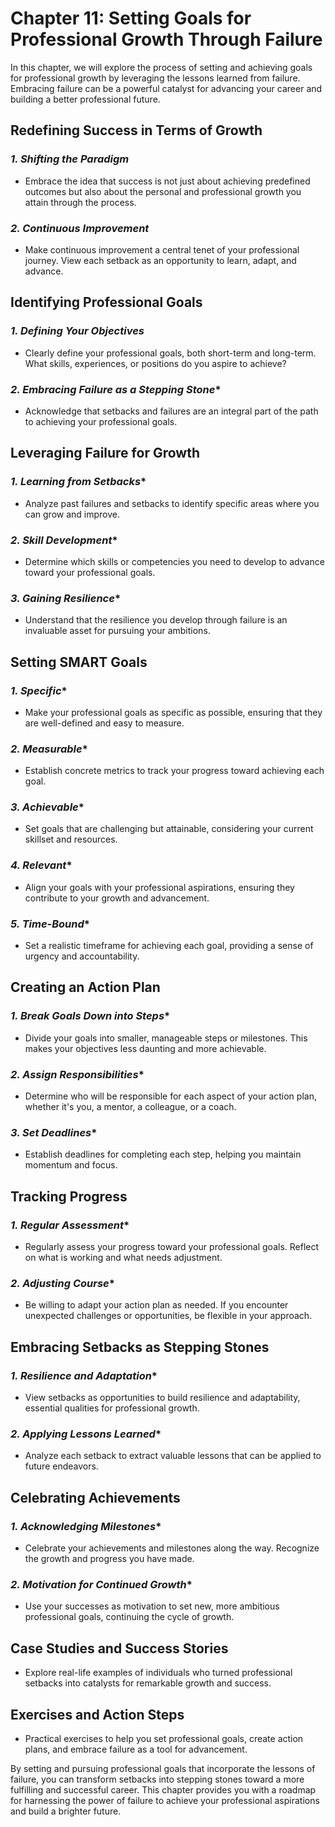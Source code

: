 Chapter 11: Setting Goals for Professional Growth Through Failure
=================================================================

In this chapter, we will explore the process of setting and achieving goals for professional growth by leveraging the lessons learned from failure. Embracing failure can be a powerful catalyst for advancing your career and building a better professional future.

**Redefining Success in Terms of Growth**
-----------------------------------------

### *1. Shifting the Paradigm*

* Embrace the idea that success is not just about achieving predefined outcomes but also about the personal and professional growth you attain through the process.

### *2. Continuous Improvement*

* Make continuous improvement a central tenet of your professional journey. View each setback as an opportunity to learn, adapt, and advance.

**Identifying Professional Goals**
----------------------------------

### *1. Defining Your Objectives*

* Clearly define your professional goals, both short-term and long-term. What skills, experiences, or positions do you aspire to achieve?

### *2. Embracing Failure as a Stepping Stone*\*

* Acknowledge that setbacks and failures are an integral part of the path to achieving your professional goals.

**Leveraging Failure for Growth**
---------------------------------

### *1. Learning from Setbacks*\*

* Analyze past failures and setbacks to identify specific areas where you can grow and improve.

### *2. Skill Development*\*

* Determine which skills or competencies you need to develop to advance toward your professional goals.

### *3. Gaining Resilience*\*

* Understand that the resilience you develop through failure is an invaluable asset for pursuing your ambitions.

**Setting SMART Goals**
-----------------------

### *1. Specific*\*

* Make your professional goals as specific as possible, ensuring that they are well-defined and easy to measure.

### *2. Measurable*\*

* Establish concrete metrics to track your progress toward achieving each goal.

### *3. Achievable*\*

* Set goals that are challenging but attainable, considering your current skillset and resources.

### *4. Relevant*\*

* Align your goals with your professional aspirations, ensuring they contribute to your growth and advancement.

### *5. Time-Bound*\*

* Set a realistic timeframe for achieving each goal, providing a sense of urgency and accountability.

**Creating an Action Plan**
---------------------------

### *1. Break Goals Down into Steps*\*

* Divide your goals into smaller, manageable steps or milestones. This makes your objectives less daunting and more achievable.

### *2. Assign Responsibilities*\*

* Determine who will be responsible for each aspect of your action plan, whether it's you, a mentor, a colleague, or a coach.

### *3. Set Deadlines*\*

* Establish deadlines for completing each step, helping you maintain momentum and focus.

**Tracking Progress**
---------------------

### *1. Regular Assessment*\*

* Regularly assess your progress toward your professional goals. Reflect on what is working and what needs adjustment.

### *2. Adjusting Course*\*

* Be willing to adapt your action plan as needed. If you encounter unexpected challenges or opportunities, be flexible in your approach.

**Embracing Setbacks as Stepping Stones**
-----------------------------------------

### *1. Resilience and Adaptation*\*

* View setbacks as opportunities to build resilience and adaptability, essential qualities for professional growth.

### *2. Applying Lessons Learned*\*

* Analyze each setback to extract valuable lessons that can be applied to future endeavors.

**Celebrating Achievements**
----------------------------

### *1. Acknowledging Milestones*\*

* Celebrate your achievements and milestones along the way. Recognize the growth and progress you have made.

### *2. Motivation for Continued Growth*\*

* Use your successes as motivation to set new, more ambitious professional goals, continuing the cycle of growth.

**Case Studies and Success Stories**
------------------------------------

* Explore real-life examples of individuals who turned professional setbacks into catalysts for remarkable growth and success.

**Exercises and Action Steps**
------------------------------

* Practical exercises to help you set professional goals, create action plans, and embrace failure as a tool for advancement.

By setting and pursuing professional goals that incorporate the lessons of failure, you can transform setbacks into stepping stones toward a more fulfilling and successful career. This chapter provides you with a roadmap for harnessing the power of failure to achieve your professional aspirations and build a brighter future.
